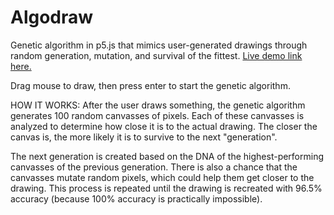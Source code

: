 # Algodraw

Genetic algorithm in p5.js that mimics user-generated drawings through random generation, mutation, and survival of the fittest.
[Live demo link here.](https://mjvar.github.io/algodraw/)

Drag mouse to draw, then press enter to start the genetic algorithm.

HOW IT WORKS:
After the user draws something, the genetic algorithm generates 100 random canvasses of pixels. Each of these canvasses is analyzed to determine how close it is to the actual drawing. The closer the canvas is, the more likely it is to survive to the next "generation". 

The next generation is created based on the DNA of the highest-performing canvasses of the previous generation. There is also a chance that the canvasses mutate random pixels, which could help them get closer to the drawing. This process is repeated until the drawing is recreated with 96.5% accuracy (because 100% accuracy is practically impossible).
